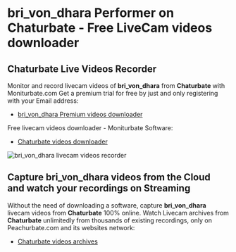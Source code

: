 # bri_von_dhara Performer on Chaturbate - Free LiveCam videos downloader

## Chaturbate Live Videos Recorder

Monitor and record livecam videos of **bri_von_dhara** from **Chaturbate** with Moniturbate.com
Get a premium trial for free by just and only registering with your Email address:
* [bri_von_dhara Premium videos downloader](https://moniturbate.com/request-demo-licence-key.html)

Free livecam videos downloader - Moniturbate Software:
* [Chaturbate videos downloader](https://moniturbate.com/moniturbate-download-software.html)

![bri_von_dhara livecam videos recorder](https://peachurnet.com/templates/moniturbate-software.png)


## Capture bri_von_dhara videos from the Cloud and watch your recordings on Streaming

Without the need of downloading a software, capture **bri_von_dhara** livecam videos from **Chaturbate** 100% online.
Watch Livecam archives from **Chaturbate** unlimitedly from thousands of existing recordings, only on Peachurbate.com and its websites network:
* [Chaturbate videos archives](https://peachurnet.com/)